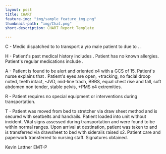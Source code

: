 ```yaml
---
layout: post
title: CHART
feature-img: "img/sample_feature_img.png"
thumbnail-path: "img/Chat.png"
short-description: CHART Report Template

---
```

C - Medic  dispatched to to transport a y/o male patient to due to . .

H - Patient's past medical history includes . Patient has no known allergies. Patient's regular medications include .

A - Patient is found to be alert and oriented x4 with a GCS of 15. Patient's nurse explains that .
Patient's eyes are open, +tracking, no facial droop noted, teeth intact, -JVD, mid-line trach, BBBS, equal chest rise and fall, soft abdomen non tender, stable pelvis, +PMS x4 extremities.

R - Patient requires no special equipment or interventions during transportation.

T - Patient was moved from bed to stretcher via draw sheet method and is secured with seatbelts and handrails. Patient loaded into unit without incident. Vital signs assessed during transportation and were found to be within normal ranges. Upon arrival at destination, patient was taken to and is transferred via drawsheet to bed with siderails raised x2. Patient care and paperwork transferred to nursing staff. Signatures obtained.

Kevin Lattner EMT-P
